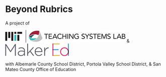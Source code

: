 # **Beyond Rubrics**

A project of

![Image](/assets/images/logo-TSL.jpg) & ![Image](/assets/images/logo-makered.png)

with Albemarle County School District, Portola Valley School District, & San Mateo County Office of Education
